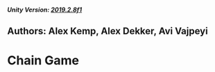 ##### Unity Version: [2019.2.8f1](https://unity3d.com/get-unity/download/archive)

## Authors: Alex Kemp, Alex Dekker, Avi Vajpeyi

# Chain Game

